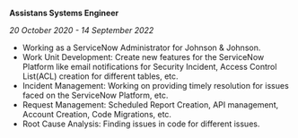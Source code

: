 **Assistans Systems Engineer**

_20 October 2020 - 14 September 2022_

- Working as a ServiceNow Administrator for Johnson & Johnson. 
- Work Unit Development: Create new features for the ServiceNow Platform like email notifications for Security Incident, Access Control List(ACL) creation for different tables, etc.
- Incident Management: Working on providing timely resolution for issues faced on the ServiceNow Platform, etc.
- Request Management: Scheduled Report Creation, API management, Account Creation, Code Migrations, etc.
- Root Cause Analysis: Finding issues in code for different issues.